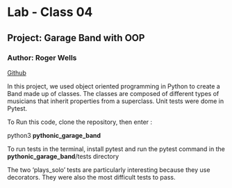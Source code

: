 # Lab - Class 04

## Project: **Garage Band with OOP**

### Author: Roger Wells

[Github](https://github.com/rsw359/pythonic-garage-band/blob/main/README.md)

In this project, we used object oriented programming in Python to create a Band made up of classes. The classes are composed of different types of musicians  that inherit properties from a superclass. Unit tests were dome in Pytest.

To Run this code, clone the repository, then enter :

python3 **pythonic_garage_band**

To run tests in the terminal, install pytest and run the pytest command in the **pythonic_garage_band**/tests directory

The two ‘plays_solo’ tests are particularly interesting because they use decorators. They were also the most difficult tests to pass.
